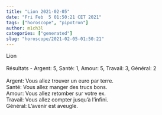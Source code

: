 ```yaml
---
title: "Lion 2021-02-05"
date: "Fri Feb  5 01:50:21 CET 2021"
tags: ["horoscope", "pipotron"]
author: m1ch3l
categories: ["generated"]
slug: "horoscope/2021-02-05-01:50:21"
---
```


Lion<br>
<br>
Résultats - Argent: 5, Santé: 1, Amour: 5, Travail: 3, Général: 2<br>
<br>
Argent:  Vous allez trouver un euro par terre. <br>
Santé:   Vous allez manger des trucs bons. <br>
Amour:   Vous allez retomber sur votre ex. <br>
Travail: Vous allez compter jusqu’à l’infini. <br>
Général: L’avenir est aveugle.<br>
